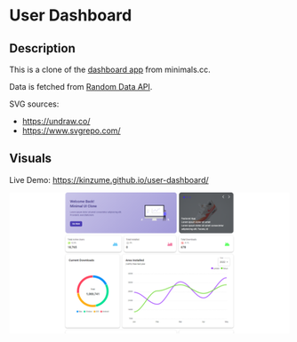 # User Dashboard

## Description

This is a clone of the [dashboard app](https://minimals.cc/dashboard/app) from minimals.cc.

Data is fetched from [Random Data API](https://random-data-api.com).

SVG sources:

- https://undraw.co/
- https://www.svgrepo.com/

## Visuals

Live Demo: https://kinzume.github.io/user-dashboard/

![Desktop Preview](/public/user-dashboard-desktop.png)
